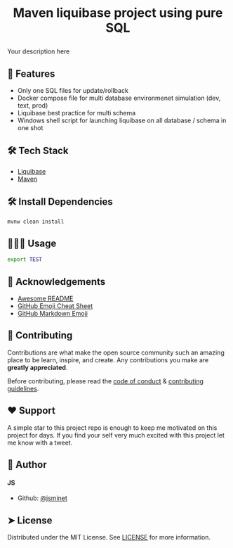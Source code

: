 
# <p align="center">Maven liquibase project using pure SQL</p>
  
Your description here
    
## 🧐 Features    
- Only one SQL files for update/rollback
- Docker compose file for multi database environmenet simulation (dev, text, prod)
- Liquibase best practice for multi schema
- Windows shell script for launching liquibase on all database / schema in one shot
        
## 🛠️ Tech Stack
- [Liquibase](https://www.liquibase.org/)
- [Maven](https://maven.apache.org/)
    
## 🛠️ Install Dependencies    
```bash
mvnw clean install
```
        
## 🧑🏻‍💻 Usage

```bash
export TEST
```
        
## 🙇 Acknowledgements      
- [Awesome README]()
- [GitHub Emoji Cheat Sheet]()
- [GitHub Markdown Emoji]()
        
## 🍰 Contributing    
Contributions are what make the open source community such an amazing place to be learn, inspire, and create. Any contributions you make are **greatly appreciated**.

Before contributing, please read the [code of conduct](CODE_OF_CONDUCT.md) & [contributing guidelines](CONTRIBUTING.md).
        
## ❤️ Support  
A simple star to this project repo is enough to keep me motivated on this project for days. If you find your self very much excited with this project let me know with a tweet.
        
## 🙇 Author
#### JS
- Github: [@jsminet](https://github.com/jsminet)
        
## ➤ License
Distributed under the MIT License. See [LICENSE](LICENSE) for more information.
        